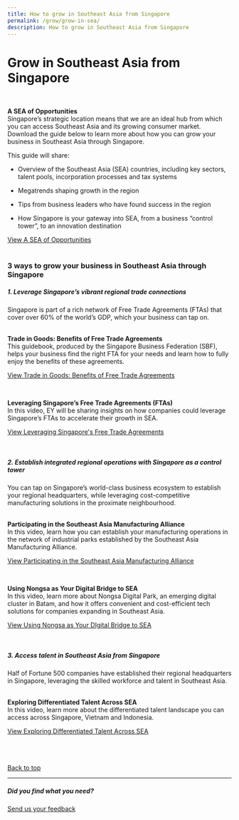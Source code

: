 ```yaml
---
title: How to grow in Southeast Asia from Singapore
permalink: /grow/grow-in-sea/
description: How to grow in Southeast Asia from Singapore
---
```

# Grow in Southeast Asia from Singapore
<br>

<b>A SEA of Opportunities</b><br>
Singapore’s strategic location means that we are an ideal hub from which you can access Southeast Asia and its growing consumer market. Download the guide below to learn more about how you can grow your business in Southeast Asia through Singapore.

This guide will share:&nbsp;

*   Overview of the Southeast Asia (SEA) countries, including key sectors, talent pools, incorporation processes and tax systems&nbsp;
    
*   Megatrends shaping growth in the region&nbsp;
   
*   Tips from business leaders who have found success in the region&nbsp;
    
*   How Singapore is your gateway into SEA, from a business “control tower”, to an innovation destination

[View A SEA of Opportunities](https://www.edb.gov.sg/en/setting-up-in-singapore/business-guides/a-sea-of-opportunities-understanding-southeast-asia.html)
<br>
<br>
### 3 ways to grow  your business in Southeast Asia through Singapore

##### 1. Leverage Singapore’s vibrant regional trade connections
Singapore is part of a rich network of Free Trade Agreements (FTAs) that cover over 60% of the world’s GDP, which your business can tap on.<br>
<br>


<b>Trade in Goods: Benefits of Free Trade Agreements</b><br>
This guidebook, produced by the Singapore Business Federation (SBF), helps your business find the right FTA for your needs and learn how to fully enjoy the benefits of these agreements.<br>
	
[View Trade in Goods: Benefits of Free Trade Agreements]( https://www.edb.gov.sg/en/business-insights/market-and-industry-reports/trade-in-goods-benefits-of-free-trade-agreements.html)<br>

<br>

<b>Leveraging Singapore’s Free Trade Agreements (FTAs)</b><br>
In this video, EY will be sharing insights on how companies could leverage Singapore’s FTAs to accelerate their growth in SEA.<br>

[View Leveraging Singapore's Free Trade Agreements](https://edbsingapore.thinkific.com/courses/ey-leveraging-singapore-s-free-trade-agreements-ftas)<br>

<br>

##### 2. Establish integrated regional operations with Singapore as a control tower
You can tap on Singapore’s world-class business ecosystem to establish your regional headquarters, while leveraging cost-competitive manufacturing solutions in the proximate neighbourhood.<br>
<br>

<b>Participating in the Southeast Asia Manufacturing Alliance</b><br>
In this video, learn how you can establish your manufacturing operations in the network of industrial parks established by the Southeast Asia Manufacturing Alliance.<br>

[View Participating in the Southeast Asia Manufacturing Alliance](https://edbsingapore.thinkific.com/courses/participating-sma)<br>

<br>

<b>Using Nongsa as Your Digital Bridge to SEA</b><br>
In this video, learn more about Nongsa Digital Park, an emerging digital cluster in Batam, and how it offers convenient and cost-efficient tech solutions for companies expanding in Southeast Asia.<br>

[View Using Nongsa as Your DIgital Bridge to SEA](https://edbsingapore.thinkific.com/courses/nongsa-your-digital-bridge-to-sea)<br>

<br>

##### 3. Access talent in Southeast Asia from Singapore
Half of Fortune 500 companies have established their regional headquarters in Singapore, leveraging the skilled workforce and talent in Southeast Asia.<br>
<br>

<b>Exploring Differentiated Talent Across SEA</b><br>
In this video, learn more about the differentiated talent landscape you can access across Singapore, Vietnam and Indonesia.<br>

[View Exploring Differentiated Talent Across SEA](https://edbsingapore.thinkific.com/courses/glints-exploring-differentiated-talent-across-sea)<br>
<br>
<br>
<br>

[Back to top](#grow-in-southeast-asia-from-singapore)<br>

<hr>

##### Did you find what you need?
[Send us your feedback](https://form.gov.sg/642693623cb98f001239be0d)